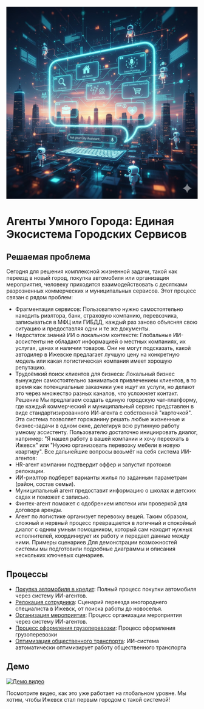 ![smartcityagents](./images/hero.jpg)

# Агенты Умного Города: Единая Экосистема Городских Сервисов

## Решаемая проблема

Сегодня для решения комплексной жизненной задачи, такой как переезд в новый город, покупка автомобиля или организация мероприятия, человеку приходится взаимодействовать с десятками разрозненных коммерческих и муниципальных сервисов. Этот процесс связан с рядом проблем:
 * Фрагментация сервисов: Пользователю нужно самостоятельно находить риэлтора, банк, страховую компанию, перевозчика, записываться в МФЦ или ГИБДД, каждый раз заново объясняя свою ситуацию и предоставляя одни и те же документы.
 * Недостаток знаний ИИ о локальном контексте: Глобальные ИИ-ассистенты не обладают информацией о местных компаниях, их услугах, ценах и наличии товаров. Они не могут подсказать, какой автодилер в Ижевске предлагает лучшую цену на конкретную модель или какая логистическая компания имеет хорошую репутацию.
 * Трудоёмкий поиск клиентов для бизнеса: Локальный бизнес вынужден самостоятельно заниматься привлечением клиентов, в то время как потенциальные заказчики уже ищут их услуги, но делают это через множество разных каналов, что усложняет контакт.
Решение
Мы предлагаем создать единую городскую чат-платформу, где каждый коммерческий и муниципальный сервис представлен в виде стандартизированного ИИ-агента с собственной "карточкой". Эта система позволяет горожанину решать любые жизненные и бизнес-задачи в одном окне, делегируя всю рутинную работу умному ассистенту.
Пользователю достаточно инициировать диалог, например: "Я нашел работу в вашей компании и хочу переехать в Ижевск" или "Нужно организовать перевозку мебели в новую квартиру". Все дальнейшие вопросы возьмёт на себя система ИИ-агентов:
 * HR-агент компании подтвердит оффер и запустит протокол релокации.
 * ИИ-риэлтор подберет варианты жилья по заданным параметрам (район, состав семьи).
 * Муниципальный агент предоставит информацию о школах и детских садах и поможет с записью.
 * Финтех-агент поможет с одобрением ипотеки или проверкой для договора аренды.
 * Агент по логистике организует перевозку вещей.
Таким образом, сложный и нервный процесс превращается в логичный и спокойный диалог с одним умным помощником, который сам находит нужных исполнителей, координирует их работу и передает данные между ними.
Примеры сценариев
Для демонстрации возможностей системы мы подготовили подробные диаграммы и описания нескольких ключевых сценариев. 

## Процессы

*   [Покупка автомобиля в кредит](./diagrams/autoloan.md): Полный процесс покупки автомобиля через систему ИИ-агентов.
*   [Релокация сотрудника](./diagrams/hirerelocation.md): Сценарий переезда иногороднего специалиста в Ижевск, от поиска работы до новоселья.
*   [Организация мероприятия](./diagrams/eventagency.md): Процесс организации мероприятия через систему ИИ-агентов.
*   [Процесс оформления грузоперевозки](./diagrams/logistics.md): Процесс оформления грузоперевозки
*   [Оптимизация общественного транспорта](./diagrams/citytransport.md): ИИ-система  автоматически оптимизирует работу общественного транспорта

## Демо

[![Демо видео](https://img.youtube.com/vi/iNz3AT_ejnc/0.jpg)](https://youtu.be/iNz3AT_ejnc)

Посмотрите видео, как это уже работает на глобальном уровне. Мы хотим, чтобы Ижевск стал первым городом с такой системой!
